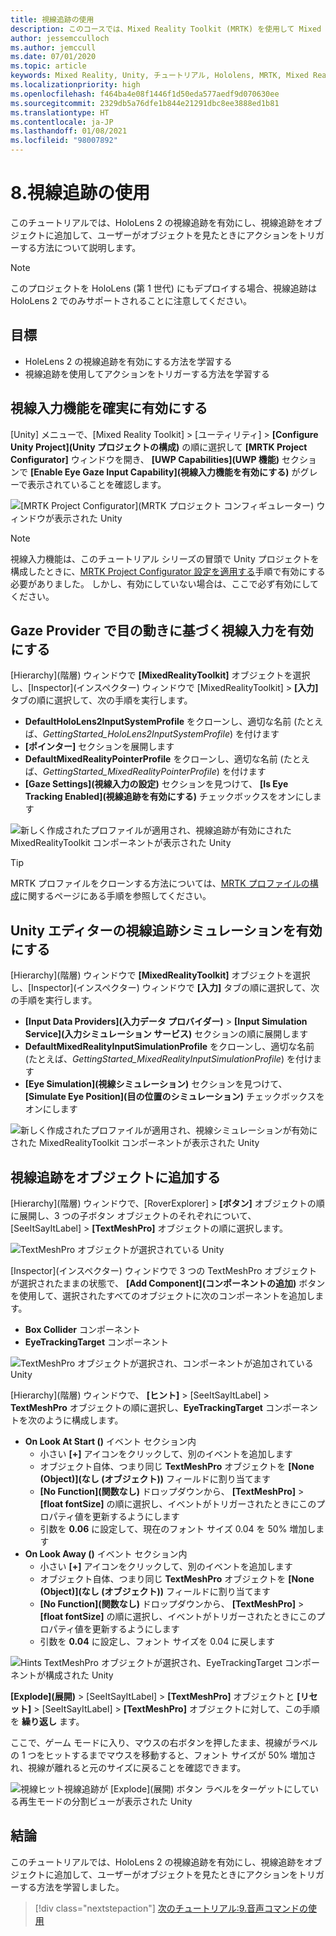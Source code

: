 ```yaml
---
title: 視線追跡の使用
description: このコースでは、Mixed Reality Toolkit (MRTK) を使用して Mixed Reality アプリで視線追跡を使用する方法について説明します。
author: jessemcculloch
ms.author: jemccull
ms.date: 07/01/2020
ms.topic: article
keywords: Mixed Reality, Unity, チュートリアル, Hololens, MRTK, Mixed Reality Toolkit, UWP, 視線追跡
ms.localizationpriority: high
ms.openlocfilehash: f464ba4e08f1446f1d50eda577aedf9d070630ee
ms.sourcegitcommit: 2329db5a76dfe1b844e21291dbc8ee3888ed1b81
ms.translationtype: HT
ms.contentlocale: ja-JP
ms.lasthandoff: 01/08/2021
ms.locfileid: "98007892"
---
```

# <a name="8-using-eye-tracking"></a>8.視線追跡の使用

このチュートリアルでは、HoloLens 2 の視線追跡を有効にし、視線追跡をオブジェクトに追加して、ユーザーがオブジェクトを見たときにアクションをトリガーする方法について説明します。

> [!NOTE]
> このプロジェクトを HoloLens (第 1 世代) にもデプロイする場合、視線追跡は HoloLens 2 でのみサポートされることに注意してください。

## <a name="objectives"></a>目標

* HoleLens 2 の視線追跡を有効にする方法を学習する
* 視線追跡を使用してアクションをトリガーする方法を学習する

## <a name="ensuring-the-eye-gaze-input-capability-is-enabled"></a>視線入力機能を確実に有効にする

[Unity] メニューで、[Mixed Reality Toolkit] > [ユーティリティ] > **[Configure Unity Project]\(Unity プロジェクトの構成\)** の順に選択して **[MRTK Project Configurator]** ウィンドウを開き、 **[UWP Capabilities]\(UWP 機能\)** セクションで **[Enable Eye Gaze Input Capability]\(視線入力機能を有効にする\)** がグレーで表示されていることを確認します。

![[MRTK Project Configurator]\(MRTK プロジェクト コンフィギュレーター\) ウィンドウが表示された Unity](images/mr-learning-base/base-08-section1-step1-1.png)

> [!NOTE]
> 視線入力機能は、このチュートリアル シリーズの冒頭で Unity プロジェクトを構成したときに、[MRTK Project Configurator 設定を適用する](mr-learning-base-02.md#selecting-mrtk-and-project-settings)手順で有効にする必要がありました。 しかし、有効にしていない場合は、ここで必ず有効にしてください。

## <a name="enabling-eye-based-gaze-in-the-gaze-provider"></a>Gaze Provider で目の動きに基づく視線入力を有効にする

[Hierarchy]\(階層\) ウィンドウで **[MixedRealityToolkit]** オブジェクトを選択し、[Inspector]\(インスペクター\) ウィンドウで [MixedRealityToolkit] > **[入力]** タブの順に選択して、次の手順を実行します。

* **DefaultHoloLens2InputSystemProfile** をクローンし、適切な名前 (たとえば、_GettingStarted_HoloLens2InputSystemProfile_) を付けます
* **[ポインター]** セクションを展開します
* **DefaultMixedRealityPointerProfile** をクローンし、適切な名前 (たとえば、_GettingStarted_MixedRealityPointerProfile_) を付けます
* **[Gaze Settings]\(視線入力の設定\)** セクションを見つけて、 **[Is Eye Tracking Enabled]\(視線追跡を有効にする\)** チェックボックスをオンにします

![新しく作成されたプロファイルが適用され、視線追跡が有効にされた MixedRealityToolkit コンポーネントが表示された Unity](images/mr-learning-base/base-08-section2-step1-1.png)

> [!TIP]
> MRTK プロファイルをクローンする方法については、[MRTK プロファイルの構成](mr-learning-base-03.md)に関するページにある手順を参照してください。

## <a name="enabling-simulated-eye-tracking-for-the-unity-editor"></a>Unity エディターの視線追跡シミュレーションを有効にする

[Hierarchy]\(階層\) ウィンドウで **[MixedRealityToolkit]** オブジェクトを選択し、[Inspector]\(インスペクター\) ウィンドウで **[入力]** タブの順に選択して、次の手順を実行します。

* **[Input Data Providers]\(入力データ プロバイダー\)**  >  **[Input Simulation Service]\(入力シミュレーション サービス\)** セクションの順に展開します
* **DefaultMixedRealityInputSimulationProfile** をクローンし、適切な名前 (たとえば、_GettingStarted_MixedRealityInputSimulationProfile_) を付けます
* **[Eye Simulation]\(視線シミュレーション\)** セクションを見つけて、 **[Simulate Eye Position]\(目の位置のシミュレーション\)** チェックボックスをオンにします

![新しく作成されたプロファイルが適用され、視線シミュレーションが有効にされた MixedRealityToolkit コンポーネントが表示された Unity](images/mr-learning-base/base-08-section3-step1-1.png)

## <a name="adding-eye-tracking-to-objects"></a>視線追跡をオブジェクトに追加する

[Hierarchy]\(階層\) ウィンドウで、[RoverExplorer] > **[ボタン]** オブジェクトの順に展開し、3 つの子ボタン オブジェクトのそれぞれについて、[SeeItSayItLabel] > **[TextMeshPro]** オブジェクトの順に選択します。

![TextMeshPro オブジェクトが選択されている Unity](images/mr-learning-base/base-08-section4-step1-1.png)

[Inspector]\(インスペクター\) ウィンドウで 3 つの TextMeshPro オブジェクトが選択されたままの状態で、 **[Add Component]\(コンポーネントの追加\)** ボタンを使用して、選択されたすべてのオブジェクトに次のコンポーネントを追加します。

* **Box Collider** コンポーネント
* **EyeTrackingTarget** コンポーネント

![TextMeshPro オブジェクトが選択され、コンポーネントが追加されている Unity](images/mr-learning-base/base-08-section4-step1-2.png)

[Hierarchy]\(階層\) ウィンドウで、 **[ヒント]** > [SeeItSayItLabel] > **TextMeshPro** オブジェクトの順に選択し、**EyeTrackingTarget** コンポーネントを次のように構成します。

* **On Look At Start ()** イベント セクション内
  * 小さい **[+]** アイコンをクリックして、別のイベントを追加します
  * オブジェクト自体、つまり同じ **TextMeshPro** オブジェクトを **[None (Object)]\(なし (オブジェクト)\)** フィールドに割り当てます
  * **[No Function]\(関数なし\)** ドロップダウンから、 **[TextMeshPro]**  >  **[float fontSize]** の順に選択し、イベントがトリガーされたときにこのプロパティ値を更新するようにします
  * 引数を **0.06** に設定して、現在のフォント サイズ 0.04 を 50% 増加します
* **On Look Away ()** イベント セクション内
  * 小さい **[+]** アイコンをクリックして、別のイベントを追加します
  * オブジェクト自体、つまり同じ **TextMeshPro** オブジェクトを **[None (Object)]\(なし (オブジェクト)\)** フィールドに割り当てます
  * **[No Function]\(関数なし\)** ドロップダウンから、 **[TextMeshPro]**  >  **[float fontSize]** の順に選択し、イベントがトリガーされたときにこのプロパティ値を更新するようにします
  * 引数を **0.04** に設定し、フォント サイズを 0.04 に戻します

![Hints TextMeshPro オブジェクトが選択され、EyeTrackingTarget コンポーネントが構成された Unity](images/mr-learning-base/base-08-section4-step1-3.png)

**[Explode]\(展開\)** > [SeeItSayItLabel] > **[TextMeshPro]** オブジェクトと **[リセット]** > [SeeItSayItLabel] > **[TextMeshPro]** オブジェクトに対して、この手順を **繰り返し** ます。

ここで、ゲーム モードに入り、マウスの右ボタンを押したまま、視線がラベルの 1 つをヒットするまでマウスを移動すると、フォント サイズが 50% 増加され、視線が離れると元のサイズに戻ることを確認できます。

![視線ヒット視線追跡が [Explode]\(展開\) ボタン ラベルをターゲットにしている再生モードの分割ビューが表示された Unity](images/mr-learning-base/base-08-section4-step1-4.png)

## <a name="congratulations"></a>結論

このチュートリアルでは、HoloLens 2 の視線追跡を有効にし、視線追跡をオブジェクトに追加して、ユーザーがオブジェクトを見たときにアクションをトリガーする方法を学習しました。

> [!div class="nextstepaction"]
> [次のチュートリアル:9.音声コマンドの使用](mr-learning-base-09.md)
